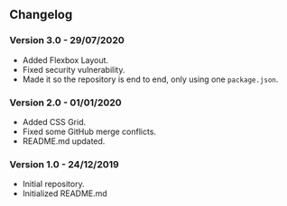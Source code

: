 ## Changelog
### Version 3.0 - 29/07/2020
- Added Flexbox Layout.
- Fixed security vulnerability.
- Made it so the repository is end to end, only using one `package.json`.

### Version 2.0 - 01/01/2020
- Added CSS Grid.
- Fixed some GitHub merge conflicts.
- README.md updated.

### Version 1.0 - 24/12/2019
- Initial repository.
- Initialized README.md
